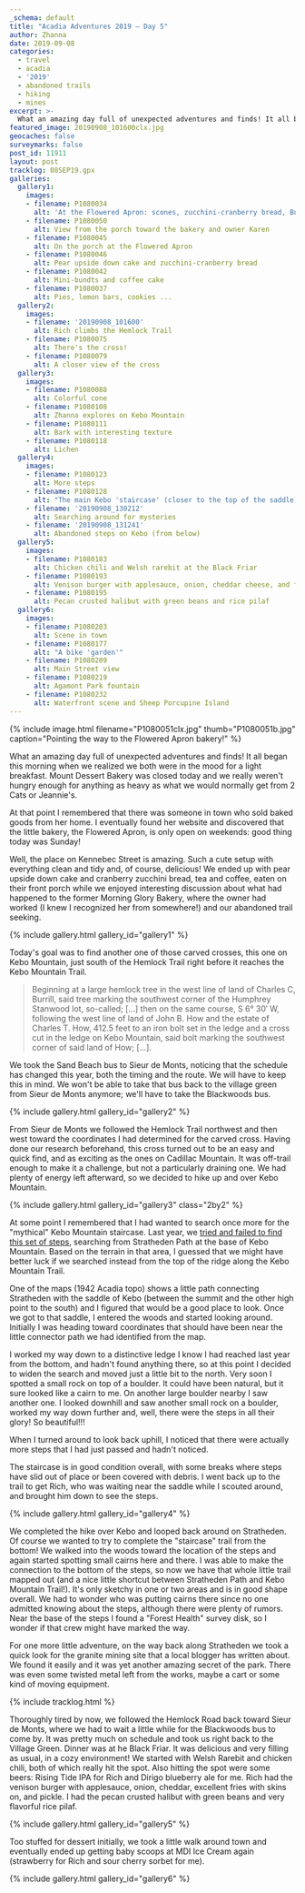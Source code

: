 ```yaml
---
_schema: default
title: "Acadia Adventures 2019 – Day 5"
author: Zhanna
date: 2019-09-08
categories:
  - travel
  - acadia
  - '2019'
  - abandoned trails
  - hiking
  - mines
excerpt: >-
  What an amazing day full of unexpected adventures and finds! It all began this morning when we realized we both were in the mood for a light breakfast. 
featured_image: 20190908_101600clx.jpg
geocaches: false
surveymarks: false
post_id: 11911
layout: post
tracklog: 08SEP19.gpx
galleries:
  gallery1:
    images:
    - filename: P1080034
      alt: 'At the Flowered Apron: scones, zucchini-cranberry bread, Bundt cake, pear upside down cake, brownies, blondies, cookies and more!'
    - filename: P1080050
      alt: View from the porch toward the bakery and owner Karen
    - filename: P1080045
      alt: On the porch at the Flowered Apron
    - filename: P1080046
      alt: Pear upside down cake and zucchini-cranberry bread
    - filename: P1080042
      alt: Mini-bundts and coffee cake
    - filename: P1080037
      alt: Pies, lemon bars, cookies ...      
  gallery2:
    images:
    - filename: '20190908_101600'
      alt: Rich climbs the Hemlock Trail
    - filename: P1080075
      alt: There's the cross!
    - filename: P1080079
      alt: A closer view of the cross    
  gallery3:
    images:
    - filename: P1080088
      alt: Colorful cone
    - filename: P1080108
      alt: Zhanna explores on Kebo Mountain
    - filename: P1080111
      alt: Bark with interesting texture
    - filename: P1080118
      alt: Lichen     
  gallery4:
    images:
    - filename: P1080123
      alt: More steps
    - filename: P1080128
      alt: "The main Kebo 'staircase' (closer to the top of the saddle)"
    - filename: '20190908_130212'
      alt: Searching around for mysteries
    - filename: '20190908_131241'
      alt: Abandoned steps on Kebo (from below)
  gallery5:
    images:
    - filename: P1080183
      alt: Chicken chili and Welsh rarebit at the Black Friar
    - filename: P1080193
      alt: Venison burger with applesauce, onion, cheddar cheese, and fries
    - filename: P1080195
      alt: Pecan crusted halibut with green beans and rice pilaf
  gallery6:
    images:
    - filename: P1080203
      alt: Scene in town
    - filename: P1080177
      alt: "A bike 'garden'"
    - filename: P1080209
      alt: Main Street view   
    - filename: P1080219
      alt: Agamont Park fountain
    - filename: P1080232
      alt: Waterfront scene and Sheep Porcupine Island         
---
```


{% include image.html filename="P1080051clx.jpg" thumb="P1080051b.jpg" caption="Pointing the way to the Flowered Apron bakery!" %}

What an amazing day full of unexpected adventures and finds! It all began this morning when we realized we both were in the mood for a light breakfast. Mount Dessert Bakery was closed today and we really weren't hungry enough for anything as heavy as what we would normally get from 2 Cats or Jeannie's. 

At that point I remembered that there was someone in town who sold baked goods from her home. I eventually found her website and discovered that the little bakery, the Flowered Apron, is only open on weekends: good thing today was Sunday!  

Well, the place on Kennebec Street is amazing. Such a cute setup with everything clean and tidy and, of course, delicious! We ended up with pear upside down cake and cranberry zucchini bread, tea and coffee, eaten on their front porch while we enjoyed interesting discussion about what had happened to the former Morning Glory Bakery, where the owner had worked (I knew I recognized her from somewhere!) and our abandoned trail seeking.

{% include gallery.html gallery_id="gallery1" %}

Today's goal was to find another one of those carved crosses, this one on Kebo Mountain, just south of the Hemlock Trail right before it reaches the Kebo Mountain Trail.

> Beginning at a large hemlock tree in the west line of land of Charles C, Burrill, said tree marking the southwest corner of the Humphrey Stanwood lot, so-called; [...] then on the same course, S 6° 30′ W, following the west line of land of John B. How and the estate of Charles T. How, 412.5 feet to an iron bolt set in the ledge and a cross cut in the ledge on Kebo Mountain, said bolt marking the southwest corner of said land of How; [...].

We took the Sand Beach bus to Sieur de Monts, noticing that the schedule has changed this year, both the timing and the route. We will have to keep this in mind. We won't be able to take that bus back to the village green from Sieur de Monts anymore; we'll have to take the Blackwoods bus. 

{% include gallery.html gallery_id="gallery2" %}

From Sieur de Monts we followed the Hemlock Trail northwest and then west toward the coordinates I had determined for the carved cross. Having done our research beforehand, this cross turned out to be an easy and quick find, and as exciting as the ones on Cadillac Mountain. It was off-trail enough to make it a challenge, but not a particularly draining one. We had plenty of energy left afterward, so we decided to hike up and over Kebo Mountain. 

{% include gallery.html gallery_id="gallery3" class="2by2" %}

At some point I remembered that I had wanted to search once more for the "mythical" Kebo Mountain staircase. Last year, we [tried and failed to find this set of steps](/2018/09/09/acadia-adventures-2018-day-5/), searching from Stratheden Path at the base of Kebo Mountain. Based on the terrain in that area, I guessed that we might have better luck if we searched instead from the top of the ridge along the Kebo Mountain Trail.

One of the maps (1942 Acadia topo) shows a little path connecting Stratheden with the saddle of Kebo (between the summit and the other high point to the south) and I figured that would be a good place to look. Once we got to that saddle, I entered the woods and started looking around. Initially I was heading toward coordinates that should have been near the little connector path we had identified from the map. 

I worked my way down to a distinctive ledge I know I had reached last year from the bottom, and hadn't found anything there, so at this point I decided to widen the search and moved just a little bit to the north. Very soon I spotted a small rock on top of a boulder. It could have been natural, but it sure looked like a cairn to me. On another large boulder nearby I saw another one. I looked downhill and saw another small rock on a boulder, worked my way down further and, well, there were the steps in all their glory! So beautiful!!!  

When I turned around to look back uphill, I noticed that there were actually more steps that I had just passed and hadn't noticed. 

The staircase is in good condition overall, with some breaks where steps have slid out of place or been covered with debris. I went back up to the trail to get Rich, who was waiting near the saddle while I scouted around, and brought him down to see the steps.

{% include gallery.html gallery_id="gallery4" %}

We completed the hike over Kebo and looped back around on Stratheden. Of course we wanted to try to complete the "staircase" trail from the bottom! We walked into the woods toward the location of the steps and again started spotting small cairns here and there. I was able to make the connection to the bottom of the steps, so now we have that whole little trail mapped out (and a nice little shortcut between Stratheden Path and Kebo Mountain Trail!). It's only sketchy in one or two areas and is in good shape overall. We had to wonder who was putting cairns there since no one admitted knowing about the steps, although there were plenty of rumors. Near the base of the steps I found a "Forest Health" survey disk, so I wonder if that crew might have marked the way.

For one more little adventure, on the way back along Stratheden we took a quick look for the granite mining site that a local blogger has written about. We found it easily and it was yet another amazing secret of the park. There was even some twisted metal left from the works, maybe a cart or some kind of moving equipment. 

{% include tracklog.html %}

Thoroughly tired by now, we followed the Hemlock Road back toward Sieur de Monts, where we had to wait a little while for the Blackwoods bus to come by.  It was pretty much on schedule and took us right back to the Village Green. Dinner was at he Black Friar. It was delicious and very filling as usual, in a cozy environment! We started with Welsh Rarebit and chicken chili, both of which really hit the spot. Also hitting the spot were some beers: Rising Tide IPA for Rich and Dirigo blueberry ale for me. Rich had the venison burger with applesauce, onion, cheddar, excellent fries with skins on, and pickle. I had the pecan crusted halibut with green beans and very flavorful rice pilaf. 

{% include gallery.html gallery_id="gallery5" %}

Too stuffed for dessert initially, we took a little walk around town and eventually ended up getting baby scoops at MDI Ice Cream again (strawberry for Rich and sour cherry sorbet for me).

{% include gallery.html gallery_id="gallery6" %}




